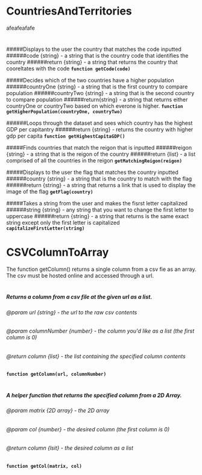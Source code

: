 # CountriesAndTerritories
afeafeafafe
#
#####Displays to the user the country that matches the code inputted
######code {string} - a string that is the country code that identifies the country
######return {string} - a string that returns the country that cooreltates with the code
**`function getCode(code)`**

#####Decides which of the two countries have a higher population
######countryOne {string} - a string that is the first country to compare population
######countryTwo {string} - a string that is the second country to compare population
######return{string} - a string that returns either countryOne or countryTwo based on which everone is higher.
**`function getHigherPopulation(countryOne, countryTwo)`**

######Loops through the dataset and sees which country has the highest GDP per capitantry
######return {string} - returns the country with higher gdp per capita
**`function getHighestCapitaGDP()`**

#####Finds countries that match the reigon that is inputted 
######reigon {string} - a string that is the reigon of the country 
######return {list} - a list comprised of all the countries in the reigon
**`getMatchingReigon(reigon)`**

#####Displays to the user the flag that matches the country inputted
######country {string} - a string that is the country to match with the flag 
######return {string} - a string that returns a link that is used to display the image of the flag
**`getFlag(country)`**

#####Takes a string from the user and makes the fisrst letter capitalized
######string {string} - any string that you want to change the first letter to uppercase
######return {string} - a string that returns is the same exact string except only the first letter is capitalized
**`capitalizeFirstLetter(string)`**


# CSVColumnToArray
The function getColumn() returns a single column from a csv fie as an array. The csv must be hosted online and accessed through a url.
#
##### Returns a column from a csv file at the given url as a list.
###### @param url {string} - the url to the raw csv contents
###### @param columnNumber {number} - the column you'd like as a list (the first column is 0)
###### @return column {list} - the list containing the specified column contents
**`function getColumn(url, columnNumber)`**
#

##### A helper function that returns the specified column from a 2D Array.
###### @param matrix {2D array} - the 2D array
###### @param col {number} - the desired column (the first column is 0)
###### @return column {lsit} - the desired column as a list
**`function getCol(matrix, col)`**
